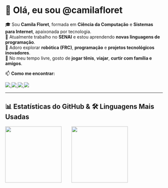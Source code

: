 # 👋 Olá, eu sou @camilafloret

🎓 Sou **Camila Floret**, formada em **Ciência da Computação** e **Sistemas para Internet**, apaixonada por tecnologia.  
🌱 Atualmente trabalho no **SENAI** e estou aprendendo **novas linguagens de programação**.  
💬 Adoro explorar **robótica (FRC)**, **programação** e **projetos tecnológicos inovadores**.  
🎾 No meu tempo livre, gosto de **jogar tênis**, **viajar**, **curtir com família e amigos**.  

📫 **Como me encontrar:**  
<div>
  <a href="mailto:cacafloret@gmail.com" target="_blank">
    <img src="https://img.shields.io/badge/Gmail-D14836?style=for-the-badge&logo=gmail&logoColor=white"/>
  </a>
  <a href="https://www.linkedin.com/in/camifloret" target="_blank">
    <img src="https://img.shields.io/badge/-LinkedIn-%230077B5?style=for-the-badge&logo=linkedin&logoColor=white"/>
  </a>
  <a href="https://instagram.com/camilafloret" target="_blank">
    <img src="https://img.shields.io/badge/-Instagram-%23E4405F?style=for-the-badge&logo=instagram&logoColor=white"/>
  </a>
  <a href="https://www.facebook.com/caca.floret" target="_blank">
    <img src="https://img.shields.io/badge/Facebook-1877F2?style=for-the-badge&logo=facebook&logoColor=white"/>
  </a>
</div>

---

## 📊 Estatísticas do GitHub & 🛠️ Linguagens Mais Usadas
<div style="display: flex; gap: 2rem; flex-wrap: wrap;">

  <a href="https://github.com/camilafloret">
    <img height="180em" src="https://github-readme-stats.vercel.app/api?username=camilafloret&show_icons=true&theme=dracula&include_all_commits=true&count_private=true"/>
  </a>

  <a href="https://github.com/camilafloret">
    <img height="180em" src="https://github-readme-stats.vercel.app/api/top-langs/?username=camilafloret&layout=compact&theme=dracula"/>
  </a>

</div>
